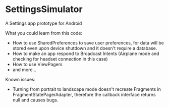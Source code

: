 # SettingsSimulator
A Settings app prototype for Android

What you could learn from this code:
- How to use SharedPreferences to save user preferences, for data will be stored even upon device shutdown and it doesn't require a database.
- How to make an app respond to Broadcast Intents (Airplane mode and checking for headset connection in this case)
- How to use ViewPagers
- and more...


Known issues:
- Turning from portrait to landscape mode doesn't recreate Fragments in FragmentStatePagerAdapter, therefore the callback interface returns null and causes bugs.
